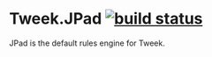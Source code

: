 # Tweek.JPad [![build status](https://github.com/Soluto/Tweek.JPad/workflows/Main/badge.svg?branch=master)](https://github.com/Soluto/Tweek.JPad/actions?query=workflow%3AMain+branch%3Amaster)

JPad is the default rules engine for Tweek.
